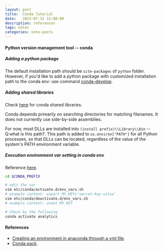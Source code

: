 ```yaml
---
layout: post
title:  Conda Tutorial
date:   2023-07-31 12:00:00
description: references
tags: notes
categories: note-posts
---
```

#### Python version management tool -- conda

##### Adding a python package
The default installation path should be `site-packages` of `python` folder. However, if you'd like to add a python package with customized installation path to the conda env: use command <a href="https://docs.conda.io/projects/conda-build/en/latest/resources/commands/conda-develop.html">conda-develop</a>.

##### Adding shared libraries
Check <a href="https://docs.conda.io/projects/conda-build/en/latest/resources/use-shared-libraries.html">here</a> for conda shared libraries. 

Conda depends primarily on searching directories for matching filenames. It does not currently use side-by-side assemblies.

For now, most DLLs are installed into `(install prefix)\\Library\\bin` --Q:what is this path?. This path is added to `os.environ["PATH"]` for all Python processes, so that DLLs can be located, regardless of the value of the system's PATH environment variable.

##### Execution environment var setting in conda env

Reference <a href="https://docs.conda.io/projects/conda/en/latest/user-guide/tasks/manage-environments.html#macos-and-linux">here</a>.

```bash
cd $CONDA_PREFIX

# edit the var 
vim etc/conda/activate.d/env_vars.sh
# example content: export MY_KEY='secret-key-value'
vim etc/conda/deactivate.d/env_vars.sh
# example content: unset MY_KEY

# Check by the following
conda activate analytics
```



#### References
<ul>
    <li><a href="https://sachinjose31.medium.com/creating-an-environment-in-anaconda-through-a-yml-file-7e5deeb7676d">Creating an environment in anaconda through a yml file</a>.</li>
    <li><a href="https://conda.github.io/conda-pack/">Conda pack</a>.</li>
</ul>
